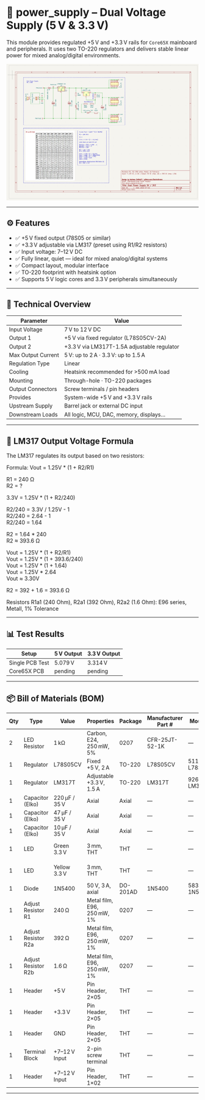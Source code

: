 # 🔋 power_supply – Dual Voltage Supply (5 V & 3.3 V)

This module provides regulated +5 V and +3.3 V rails for `Core65X` mainboard and peripherals. It uses two TO-220 regulators and delivers stable linear power for mixed analog/digital environments.

![power_supply](power_supply.png)

---

## ⚙️ Features

- ✅ +5 V fixed output (78S05 or similar)
- ✅ +3.3 V adjustable via LM317 (preset using R1/R2 resistors)
- ✅ Input voltage: 7–12 V DC
- ✅ Fully linear, quiet — ideal for mixed analog/digital systems
- ✅ Compact layout, modular interface
- ✅ TO-220 footprint with heatsink option
- ✅ Supports 5 V logic cores and 3.3 V peripherals simultaneously

---

## 🔧 Technical Overview

| Parameter          | Value                                       |
|--------------------|---------------------------------------------|
| Input Voltage      | 7 V to 12 V DC                              |
| Output 1           | +5 V via fixed regulator (L78S05CV-2A)      |
| Output 2           | +3.3 V via LM317T-1.5A adjustable regulator |
| Max Output Current | 5 V: up to 2 A · 3.3 V: up to 1.5 A         |
| Regulation Type    | Linear                                      |
| Cooling            | Heatsink recommended for >500 mA load       |
| Mounting           | Through-hole · TO-220 packages              |
| Output Connectors  | Screw terminals / pin headers               |
| Provides           | System-wide +5 V and +3.3 V rails           |
| Upstream Supply    | Barrel jack or external DC input            |
| Downstream Loads   | All logic, MCU, DAC, memory, displays…      |

---

## 📐 LM317 Output Voltage Formula

The LM317 regulates its output based on two resistors:

Formula: Vout = 1.25V * (1 + R2/R1)

R1 = 240 Ω\
R2 = ?

3.3V = 1.25V * (1 + R2/240)

R2/240 = 3.3V / 1.25V - 1\
R2/240 = 2.64 - 1\
R2/240 = 1.64

R2 = 1.64 * 240\
R2 ≈ 393.6 Ω

Vout = 1.25V * (1 + R2/R1)\
Vout = 1.25V * (1 + 393.6/240)\
Vout = 1.25V * (1 + 1.64)\
Vout = 1.25V * 2.64\
Vout ≈ 3.30V

R2 = 392 + 1.6 = 393.6 Ω

Resistors R1a1 (240 Ohm), R2a1 (392 Ohm), R2a2 (1.6 Ohm): E96 series, Metall, 1% Tolerance

---

## 📊 Test Results

| Setup               | 5 V Output | 3.3 V Output |
|---------------------|------------|--------------|
| Single PCB Test     | 5.079 V    | 3.314 V      |
| Core65X PCB         | pending    | pending      |

---

## 📦 Bill of Materials (BOM)

| Qty | Type               | Value           | Properties                          | Package   | Manufacturer Part # | Mouser #       | Reichelt #         |
|-----|--------------------|------------------|--------------------------------------|-----------|----------------------|------------------|---------------------|
| 2   | LED Resistor       | 1 kΩ             | Carbon, E24, 250 mW, 5%             | 0207      | CFR-25JT-52-1K       | —                | 1/4W 1,0K           |
| 1   | Regulator          | L78S05CV         | Fixed +5 V, 2 A                      | TO-220    | L78S05CV             | 511-L78S05CV     | µA 78S05            |
| 1   | Regulator          | LM317T           | Adjustable +3.3 V, 1.5 A            | TO-220    | LM317T               | 926-LM317T       | LM 317-220 SG       |
| 1   | Capacitor (Elko)   | 220 µF / 35 V    | Axial                                | Axial     | —                    | —                | RAD 220/35          |
| 1   | Capacitor (Elko)   | 47 µF / 35 V     | Axial                                | Axial     | —                    | —                | RAD 47/35           |
| 1   | Capacitor (Elko)   | 10 µF / 35 V     | Axial                                | Axial     | —                    | —                | RAD 10/35           |
| 1   | LED                | Green 3.3 V      | 3 mm, THT                            | THT       | —                    | —                | LED 3MM GN          |
| 1   | LED                | Yellow 3.3 V     | 3 mm, THT                            | THT       | —                    | —                | LED 3MM GE          |
| 1   | Diode              | 1N5400           | 50 V, 3 A, axial                     | DO-201AD  | 1N5400               | 583-1N5400       | 1N 5400             |
| 1   | Adjust Resistor R1 | 240 Ω            | Metal film, E96, 250 mW, 1%         | 0207      | —                    | —                | —                   |
| 1   | Adjust Resistor R2a| 392 Ω            | Metal film, E96, 250 mW, 1%         | 0207      | —                    | —                | —                   |
| 1   | Adjust Resistor R2b| 1.6 Ω            | Metal film, E96, 250 mW, 1%         | 0207      | —                    | —                | —                   |
| 1   | Header             | +5 V             | Pin Header, 2×05                    | THT       | —                    | —                | —                   |
| 1   | Header             | +3.3 V           | Pin Header, 2×05                    | THT       | —                    | —                | —                   |
| 1   | Header             | GND              | Pin Header, 2×05                    | THT       | —                    | —                | —                   |
| 1   | Terminal Block     | +7–12 V Input    | 2-pin screw terminal                | THT       | —                    | —                | —                   |
| 1   | Header             | +7–12 V Input    | Pin Header, 1×02                    | THT       | —                    | —                | —                   |

---